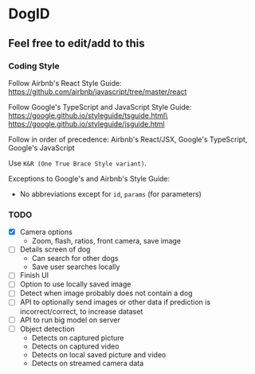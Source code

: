 # DogID

## Feel free to edit/add to this

### Coding Style
Follow Airbnb's React Style Guide:\
https://github.com/airbnb/javascript/tree/master/react

Follow Google's TypeScript and JavaScript Style Guide:\
https://google.github.io/styleguide/tsguide.html\
https://google.github.io/styleguide/jsguide.html

Follow in order of precedence: Airbnb's React/JSX, Google's TypeScript, Google's JavaScript

Use `K&R (One True Brace Style variant)`.

Exceptions to Google's and Airbnb's Style Guide:
- No abbreviations except for `id`, `params` (for parameters)

### TODO
- [x] Camera options
    - Zoom, flash, ratios, front camera, save image
- [ ] Details screen of dog
    - Can search for other dogs
    - Save user searches locally
- [ ] Finish UI
- [ ] Option to use locally saved image
- [ ] Detect when image probably does not contain a dog
- [ ] API to optionally send images or other data if prediction is incorrect/correct, to increase dataset
- [ ] API to run big model on server
- [ ] Object detection
    - Detects on captured picture
    - Detects on captured video
    - Detects on local saved picture and video
    - Detects on streamed camera data